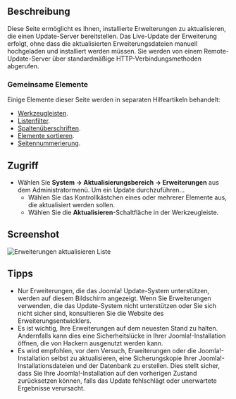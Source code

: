 <!-- Filename: Help4.x:Extensions:_Update / Display title: Erweiterungen: Aktualisieren -->

## Beschreibung

Diese Seite ermöglicht es Ihnen, installierte Erweiterungen zu aktualisieren, die einen Update-Server bereitstellen. Das Live-Update der Erweiterung erfolgt, ohne dass die aktualisierten Erweiterungsdateien manuell hochgeladen und installiert werden müssen. Sie werden von einem Remote-Update-Server über standardmäßige HTTP-Verbindungsmethoden abgerufen.

### Gemeinsame Elemente

Einige Elemente dieser Seite werden in separaten Hilfeartikeln behandelt:

* [Werkzeugleisten](jdocmanual?article=help/common-elements/toolbars).
* [Listenfilter](jdocmanual?article=help/common-elements/list-filters).
* [Spaltenüberschriften](jdocmanual?article=help/common-elements/list-column-headers).
* [Elemente sortieren](jdocmanual?article=help/common-elements/list-ordering).
* [Seitennummerierung](jdocmanual?article=help/common-elements/list-pagination).

## Zugriff

- Wählen Sie **System → Aktualisierungsbereich → Erweiterungen** aus dem Administratormenü. Um ein Update durchzuführen...
  - Wählen Sie das Kontrollkästchen eines oder mehrerer Elemente aus, die aktualisiert werden sollen.
  - Wählen Sie die **Aktualisieren**-Schaltfläche in der Werkzeugleiste.

## Screenshot

![Erweiterungen aktualisieren Liste](../../../de/images/extensions/update-list.png)

## Tipps

- Nur Erweiterungen, die das Joomla! Update-System unterstützen, werden auf diesem Bildschirm angezeigt. Wenn Sie Erweiterungen verwenden, die das Update-System nicht unterstützen oder Sie sich nicht sicher sind, konsultieren Sie die Website des Erweiterungsentwicklers.
- Es ist wichtig, Ihre Erweiterungen auf dem neuesten Stand zu halten. Andernfalls kann dies eine Sicherheitslücke in Ihrer Joomla!-Installation öffnen, die von Hackern ausgenutzt werden kann.
- Es wird empfohlen, vor dem Versuch, Erweiterungen oder die Joomla!-Installation selbst zu aktualisieren, eine Sicherungskopie Ihrer Joomla!-Installationsdateien und der Datenbank zu erstellen. Dies stellt sicher, dass Sie Ihre Joomla!-Installation auf den vorherigen Zustand zurücksetzen können, falls das Update fehlschlägt oder unerwartete Ergebnisse verursacht.

<!-- Translated from English with ChatGPT 2024-09-02 ->
